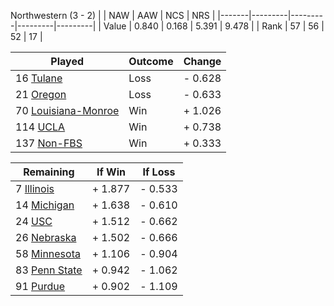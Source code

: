 Northwestern (3 - 2)
|       |   NAW   |   AAW   |   NCS   |   NRS   |
|-------|---------|---------|---------|---------|
| Value |   0.840 |   0.168 |   5.391 |   9.478 |
| Rank  |      57 |      56 |      52 |      17 |

| Played                    | Outcome    |  Change  |
|---------------------------|------------|----------|
|  16 [Tulane                ](Tulane.md)| Loss       | -  0.628 |
|  21 [Oregon                ](Oregon.md)| Loss       | -  0.633 |
|  70 [Louisiana-Monroe      ](LouisianaMonroe.md)| Win        | +  1.026 |
| 114 [UCLA                  ](UCLA.md)| Win        | +  0.738 |
| 137 [Non-FBS               ](NonFBS.md)| Win        | +  0.333 |

| Remaining                 |  If Win  |  If Loss |
|---------------------------|----------|----------|
|   7 [Illinois              ](Illinois.md)| +  1.877 | -  0.533 |
|  14 [Michigan              ](Michigan.md)| +  1.638 | -  0.610 |
|  24 [USC                   ](USC.md)| +  1.512 | -  0.662 |
|  26 [Nebraska              ](Nebraska.md)| +  1.502 | -  0.666 |
|  58 [Minnesota             ](Minnesota.md)| +  1.106 | -  0.904 |
|  83 [Penn State            ](PennState.md)| +  0.942 | -  1.062 |
|  91 [Purdue                ](Purdue.md)| +  0.902 | -  1.109 |

